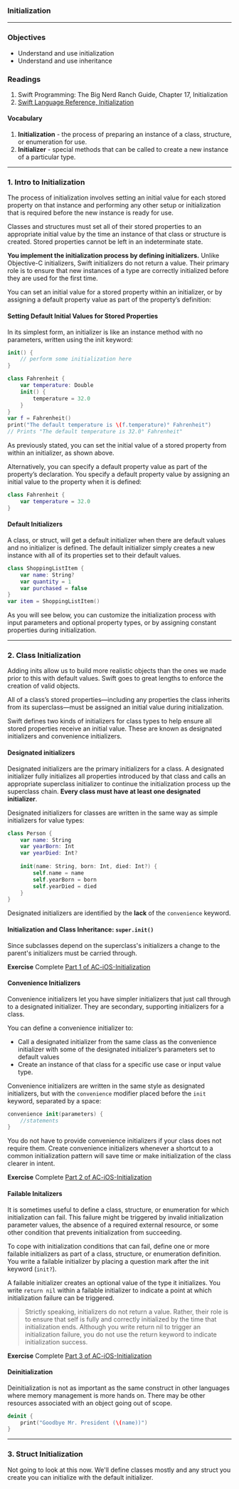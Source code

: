 ### Initialization

---

### Objectives
* Understand and use initialization 
* Understand and use inheritance 

### Readings
1. Swift Programming: The Big Nerd Ranch Guide, Chapter 17, Initialization
1. [Swift Language Reference, Initialization](https://developer.apple.com/library/ios/documentation/Swift/Conceptual/Swift_Programming_Language/Initialization.html#//apple_ref/doc/uid/TP40014097-CH18-ID203)

#### Vocabulary

1. __Initialization__ - the process of preparing an instance of a class, structure, or enumeration for use.
1. __Initializer__ - special methods that can be called to create a new instance of a particular type.

---

### 1. Intro to Initialization

The process of initialization involves setting an initial value for each stored property on that instance and performing any other setup or initialization that is required before the new instance is ready for use.

Classes and structures must set all of their stored properties to an appropriate initial value by the time an instance of that class or structure is created. Stored properties cannot be left in an indeterminate state.

__You implement the initialization process by defining initializers.__ Unlike Objective-C initializers, Swift initializers do not return a value. Their primary role is to ensure that new instances of a type are correctly initialized before they are used for the first time.

You can set an initial value for a stored property within an initializer, or by assigning a default property value as part of the property’s definition: 

#### Setting Default Initial Values for Stored Properties

In its simplest form, an initializer is like an instance method with no parameters, written using the init keyword:

```swift
init() {
    // perform some initialization here
}
```

```swift
class Fahrenheit {
    var temperature: Double
    init() {
        temperature = 32.0
    }
}
var f = Fahrenheit()
print("The default temperature is \(f.temperature)° Fahrenheit")
// Prints "The default temperature is 32.0° Fahrenheit"
```

As previously stated, you can set the initial value of a stored property from within an initializer, as shown above. 

Alternatively, you can specify a default property value as part of the property’s declaration. You specify a default property value by assigning an initial value to the property when it is defined:

```swift
class Fahrenheit {
    var temperature = 32.0
}
```

#### Default Initializers

A class, or struct, will get a default initializer when there are default values and no initializer is defined. The default initializer simply creates a new instance with all of its properties set to their default values.

```swift
class ShoppingListItem {
    var name: String?
    var quantity = 1
    var purchased = false
}
var item = ShoppingListItem()
```

As you will see below, you can customize the initialization process with input parameters and optional property types, or by assigning constant properties during initialization.

---

### 2. Class Initialization

Adding inits allow us to build more realistic objects than the ones we made prior to this with default values. Swift goes to great lengths to enforce the creation of valid objects.

All of a class’s stored properties—including any properties the class inherits from its superclass—must be assigned an initial value during initialization.

Swift defines two kinds of initializers for class types to help ensure all stored properties receive an initial value. These are known as designated initializers and convenience initializers.

#### Designated initializers

Designated initializers are the primary initializers for a class. A designated initializer fully initializes all properties introduced by that class and calls an appropriate superclass initializer to continue the initialization process up the superclass chain. __Every class must have at least one designated initializer__.

Designated initializers for classes are written in the same way as simple initializers for value types:

```swift
class Person {
    var name: String
    var yearBorn: Int
    var yearDied: Int?
    
    init(name: String, born: Int, died: Int?) {
        self.name = name
        self.yearBorn = born
        self.yearDied = died
    }
}
```

Designated initializers are identified by the **lack** of the ```convenience``` keyword.

#### Initialization and Class Inheritance: `super.init()`

Since subclasses depend on the superclass's initializers a change to the parent's initializers must be carried through. 

__Exercise__
Complete [Part 1 of AC-iOS-Initialization](https://github.com/C4Q/AC-iOS-Initialization)


#### Convenience Initializers
Convenience initializers let you have simpler initializers that just call through to a designated initializer. They are secondary, supporting initializers for a class.

You can define a convenience initializer to:

* Call a designated initializer from the same class as the convenience initializer with some of the designated initializer’s parameters set to default values 
* Create an instance of that class for a specific use case or input value type.

Convenience initializers are written in the same style as designated initializers, but with the `convenience` modifier placed before the `init` keyword, separated by a space:

```swift
convenience init(parameters) {
    //statements
}
```

You do not have to provide convenience initializers if your class does not require them. Create convenience initializers whenever a shortcut to a common initialization pattern will save time or make initialization of the class clearer in intent.

__Exercise__
Complete [Part 2 of AC-iOS-Initialization](https://github.com/C4Q/AC-iOS-Initialization)


#### Failable Initalizers 

It is sometimes useful to define a class, structure, or enumeration for which initialization can fail. This failure might be triggered by invalid initialization parameter values, the absence of a required external resource, or some other condition that prevents initialization from succeeding. 

To cope with initialization conditions that can fail, define one or more failable initializers as part of a class, structure, or enumeration definition. You write a failable initializer by placing a question mark after the init keyword (`init?`). 

A failable initializer creates an optional value of the type it initializes. You write `return nil` within a failable initializer to indicate a point at which initialization failure can be triggered.

>Strictly speaking, initializers do not return a value. Rather, their role is to ensure that self is fully and correctly initialized by the time that initialization ends. Although you write return nil to trigger an initialization failure, you do not use the return keyword to indicate initialization success.

__Exercise__
Complete [Part 3 of AC-iOS-Initialization](https://github.com/C4Q/AC-iOS-Initialization)

#### Deinitialization

Deinitialization is not as important as the same construct in other languages where memory management is more hands on. There may be other resources associated with an object going out of scope. 

```swift
deinit {
    print("Goodbye Mr. President (\(name))")
}
```

---

### 3. Struct Initialization 

Not going to look at this now. We'll define classes mostly and any struct you create you can initialize with the default initializer. 
